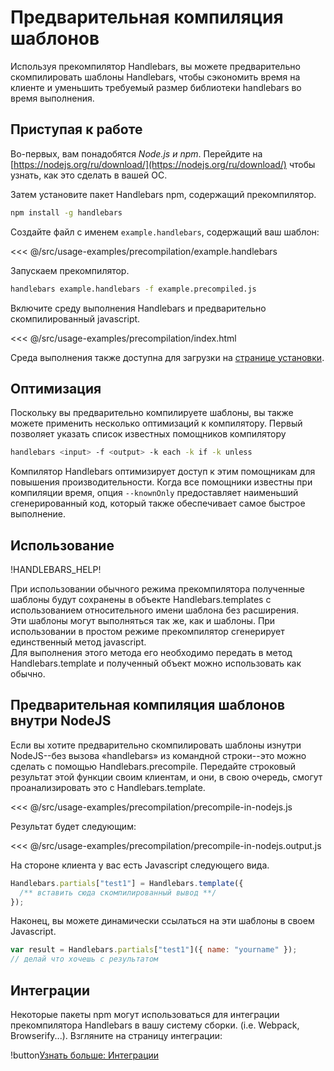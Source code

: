 # Предварительная компиляция шаблонов

Используя прекомпилятор Handlebars, вы можете предварительно скомпилировать шаблоны Handlebars, чтобы сэкономить время на клиенте и уменьшить
требуемый размер библиотеки handlebars во время выполнения.

## Приступая к работе

Во-первых, вам понадобятся _Node.js и npm_. Перейдите на [https://nodejs.org/ru/download/](https://nodejs.org/ru/download/)
чтобы узнать, как это сделать в вашей ОС.

Затем установите пакет Handlebars npm, содержащий прекомпилятор.

```bash
npm install -g handlebars
```

Создайте файл с именем `example.handlebars`, содержащий ваш шаблон:

<<< @/src/usage-examples/precompilation/example.handlebars

Запускаем прекомпилятор.

```bash
handlebars example.handlebars -f example.precompiled.js
```

Включите среду выполнения Handlebars и предварительно скомпилированный javascript.

<<< @/src/usage-examples/precompilation/index.html

Среда выполнения также доступна для загрузки на [странице установки](index.md#download-handlebars).

## Оптимизация

Поскольку вы предварительно компилируете шаблоны, вы также можете применить несколько оптимизаций к компилятору. Первый позволяет
указать список известных помощников компилятору

```bash
handlebars <input> -f <output> -k each -k if -k unless
```

Компилятор Handlebars оптимизирует доступ к этим помощникам для повышения производительности. Когда все помощники известны при компиляции
время, опция `--knownOnly` предоставляет наименьший сгенерированный код, который также обеспечивает самое быстрое выполнение.

## Использование

!HANDLEBARS_HELP!

При использовании обычного режима прекомпилятора полученные шаблоны будут сохранены в объекте Handlebars.templates с использованием относительного имени шаблона без расширения.  
Эти шаблоны могут выполняться так же, как и шаблоны. При использовании
в простом режиме прекомпилятор сгенерирует единственный метод javascript.  
Для выполнения этого метода его необходимо передать в метод Handlebars.template и полученный объект можно использовать как обычно.

## Предварительная компиляция шаблонов внутри NodeJS

Если вы хотите предварительно скомпилировать шаблоны изнутри NodeJS--без вызова «handlebars» из командной строки--это можно
сделать с помощью Handlebars.precompile. Передайте строковый результат этой функции своим клиентам, и они, в свою очередь, смогут проанализировать
это с Handlebars.template.

<<< @/src/usage-examples/precompilation/precompile-in-nodejs.js

Результат будет следующим:

<<< @/src/usage-examples/precompilation/precompile-in-nodejs.output.js

На стороне клиента у вас есть Javascript следующего вида.

```js
Handlebars.partials["test1"] = Handlebars.template({
  /** вставить сюда скомпилированный вывод **/
});
```

Наконец, вы можете динамически ссылаться на эти шаблоны в своем Javascript.

```js
var result = Handlebars.partials["test1"]({ name: "yourname" });
// делай что хочешь с результатом
```

## Интеграции

Некоторые пакеты npm могут использоваться для интеграции прекомпилятора Handlebars в вашу систему сборки. (i.e. Webpack,
Browserify...). Взгляните на страницу интеграции:

!button[Узнать больше: Интеграции](integrations.md)
